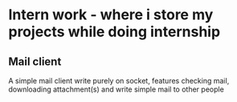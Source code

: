 # Intern work - where i store my projects while doing internship  

## Mail client  

A simple mail client write purely on socket, features checking mail, downloading attachment(s) and write simple mail to other people
